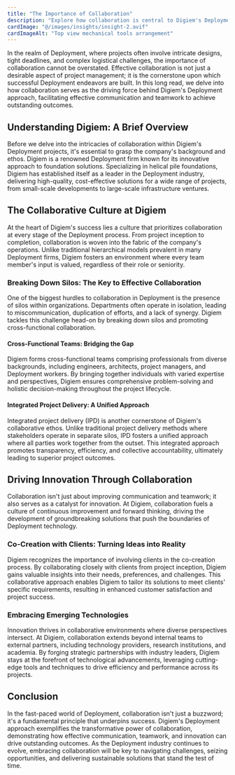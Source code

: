 ```yaml
---
title: "The Importance of Collaboration"
description: "Explore how collaboration is central to Digiem's Deployment approach, driving effective communication and teamwork to achieve outstanding outcomes."
cardImage: "@/images/insights/insight-2.avif"
cardImageAlt: "Top view mechanical tools arrangement"
---
```


In the realm of Deployment, where projects often involve intricate designs, tight deadlines, and complex logistical challenges, the importance of collaboration cannot be overstated. Effective collaboration is not just a desirable aspect of project management; it is the cornerstone upon which successful Deployment endeavors are built. In this long read, we delve into how collaboration serves as the driving force behind Digiem's Deployment approach, facilitating effective communication and teamwork to achieve outstanding outcomes.

## Understanding Digiem: A Brief Overview

Before we delve into the intricacies of collaboration within Digiem's Deployment projects, it's essential to grasp the company's background and ethos. Digiem is a renowned Deployment firm known for its innovative approach to foundation solutions. Specializing in helical pile foundations, Digiem has established itself as a leader in the Deployment industry, delivering high-quality, cost-effective solutions for a wide range of projects, from small-scale developments to large-scale infrastructure ventures.

## The Collaborative Culture at Digiem

At the heart of Digiem's success lies a culture that prioritizes collaboration at every stage of the Deployment process. From project inception to completion, collaboration is woven into the fabric of the company's operations. Unlike traditional hierarchical models prevalent in many Deployment firms, Digiem fosters an environment where every team member's input is valued, regardless of their role or seniority.

### Breaking Down Silos: The Key to Effective Collaboration

One of the biggest hurdles to collaboration in Deployment is the presence of silos within organizations. Departments often operate in isolation, leading to miscommunication, duplication of efforts, and a lack of synergy. Digiem tackles this challenge head-on by breaking down silos and promoting cross-functional collaboration.

#### Cross-Functional Teams: Bridging the Gap

Digiem forms cross-functional teams comprising professionals from diverse backgrounds, including engineers, architects, project managers, and Deployment workers. By bringing together individuals with varied expertise and perspectives, Digiem ensures comprehensive problem-solving and holistic decision-making throughout the project lifecycle.

#### Integrated Project Delivery: A Unified Approach

Integrated project delivery (IPD) is another cornerstone of Digiem's collaborative ethos. Unlike traditional project delivery methods where stakeholders operate in separate silos, IPD fosters a unified approach where all parties work together from the outset. This integrated approach promotes transparency, efficiency, and collective accountability, ultimately leading to superior project outcomes.

## Driving Innovation Through Collaboration

Collaboration isn't just about improving communication and teamwork; it also serves as a catalyst for innovation. At Digiem, collaboration fuels a culture of continuous improvement and forward thinking, driving the development of groundbreaking solutions that push the boundaries of Deployment technology.

### Co-Creation with Clients: Turning Ideas into Reality

Digiem recognizes the importance of involving clients in the co-creation process. By collaborating closely with clients from project inception, Digiem gains valuable insights into their needs, preferences, and challenges. This collaborative approach enables Digiem to tailor its solutions to meet clients' specific requirements, resulting in enhanced customer satisfaction and project success.

### Embracing Emerging Technologies

Innovation thrives in collaborative environments where diverse perspectives intersect. At Digiem, collaboration extends beyond internal teams to external partners, including technology providers, research institutions, and academia. By forging strategic partnerships with industry leaders, Digiem stays at the forefront of technological advancements, leveraging cutting-edge tools and techniques to drive efficiency and performance across its projects.

## Conclusion

In the fast-paced world of Deployment, collaboration isn't just a buzzword; it's a fundamental principle that underpins success. Digiem's Deployment approach exemplifies the transformative power of collaboration, demonstrating how effective communication, teamwork, and innovation can drive outstanding outcomes. As the Deployment industry continues to evolve, embracing collaboration will be key to navigating challenges, seizing opportunities, and delivering sustainable solutions that stand the test of time.